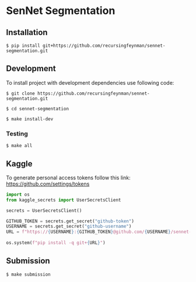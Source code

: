 # SenNet Segmentation

## Installation

```console
$ pip install git+https://github.com/recursingfeynman/sennet-segmentation.git
```

## Development

To install project with development dependencies use following code:

```console
$ git clone https://github.com/recursingfeynman/sennet-segmentation.git

$ cd sennet-segmentation

$ make install-dev
```

### Testing

```console
$ make all
```

## Kaggle
To generate personal access tokens follow this link: https://github.com/settings/tokens

```python
import os
from kaggle_secrets import UserSecretsClient

secrets = UserSecretsClient()

GITHUB_TOKEN = secrets.get_secret("github-token")
USERNAME = secrets.get_secret("github-username")
URL = f"https://{USERNAME}:{GITHUB_TOKEN}@github.com/{USERNAME}/sennet-segmentation.git"
    
os.system(f"pip install -q git+{URL}")
```

## Submission
```console
$ make submission
```

